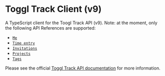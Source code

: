 # Toggl Track Client (v9)

A TypeScript client for the Toogl Track API (v9). Note: at the moment, only the following API References are supported:

- [`Me`](https://developers.track.toggl.com/docs/api/me)
- [`Time entry`](https://developers.track.toggl.com/docs/api/time_entry)
- [`Invitations`](https://developers.track.toggl.com/docs/api/invitations)
- [`Projects`](https://developers.track.toggl.com/docs/api/projects)
- [`Tags`](https://developers.track.toggl.com/docs/api/tags)

Please see the official [Toggl Track API documentation](https://developers.track.toggl.com/docs/) for more information.
